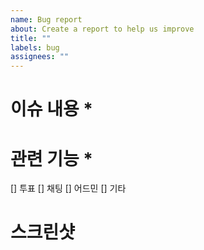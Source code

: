 ```yaml
---
name: Bug report
about: Create a report to help us improve
title: ""
labels: bug
assignees: ""
---
```


# 이슈 내용 \*

<!-- 이슈가 발생하는 상황과 이슈의 내용을 자세히 설명해주세요 -->

# 관련 기능 \*

[] 투표
[] 채팅
[] 어드민
[] 기타

# 스크린샷
